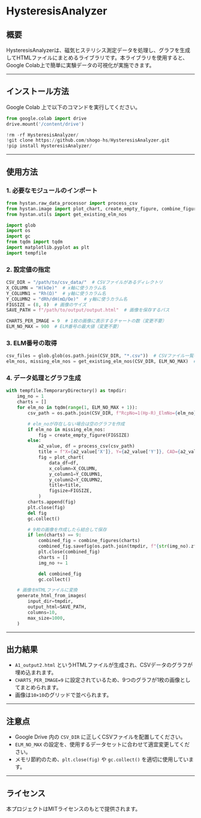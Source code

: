 # HysteresisAnalyzer

## 概要
HysteresisAnalyzerは、磁気ヒステリシス測定データを処理し、グラフを生成してHTMLファイルにまとめるライブラリです。本ライブラリを使用すると、Google Colab上で簡単に実験データの可視化が実施できます。

---

## インストール方法
Google Colab 上で以下のコマンドを実行してください。

```python
from google.colab import drive
drive.mount('/content/drive')

!rm -rf HysteresisAnalyzer/
!git clone https://github.com/shogo-hs/HysteresisAnalyzer.git
!pip install HysteresisAnalyzer/
```

---

## 使用方法

### 1. 必要なモジュールのインポート
```python
from hystan.raw_data_processor import process_csv
from hystan.image import plot_chart, create_empty_figure, combine_figures, generate_html_from_images
from hystan.utils import get_existing_elm_nos

import glob
import os
import gc
from tqdm import tqdm
import matplotlib.pyplot as plt
import tempfile
```

### 2. 設定値の指定
```python
CSV_DIR = "/path/to/csv_data/"  # CSVファイルがあるディレクトリ
X_COLUMN = "H(kOe)"  # x軸に使うカラム名
Y_COLUMN1 = "Rh(Ω)"  # y軸に使うカラム名
Y_COLUMN2 = "dRh/dH(mΩ/Oe)"  # y軸に使うカラム名
FIGSIZE = (8, 8)  # 画像のサイズ
SAVE_PATH = f"/path/to/output/output.html"  # 画像を保存するパス

CHARTS_PER_IMAGE = 9  # 1枚の画像に表示するチャートの数（変更不要）
ELM_NO_MAX = 900  # ELM番号の最大値（変更不要）
```

### 3. ELM番号の取得
```python
csv_files = glob.glob(os.path.join(CSV_DIR, "*.csv"))  # CSVファイル一覧を取得
elm_nos, missing_elm_nos = get_existing_elm_nos(CSV_DIR, ELM_NO_MAX)  # ELM番号を取得
```

### 4. データ処理とグラフ生成
```python
with tempfile.TemporaryDirectory() as tmpdir:
    img_no = 1
    charts = []
    for elm_no in tqdm(range(1, ELM_NO_MAX + 1)):
        csv_path = os.path.join(CSV_DIR, f"RcpNo=1(Hp-R)_ElmNo={elm_no}.csv")

        # elm_noが存在しない場合は空のグラフを作成
        if elm_no in missing_elm_nos:
            fig = create_empty_figure(FIGSIZE)
        else:
            a2_value, df = process_csv(csv_path)
            title = f"X={a2_value['X']}, Y={a2_value['Y']}, CAD={a2_value['CAD']} (elm_no={elm_no})"
            fig = plot_chart(
                data_df=df,
                x_column=X_COLUMN,
                y_column1=Y_COLUMN1,
                y_column2=Y_COLUMN2,
                title=title,
                figsize=FIGSIZE,
            )
        charts.append(fig)
        plt.close(fig)
        del fig
        gc.collect()

        # 9枚の画像を作成したら結合して保存
        if len(charts) == 9:
            combined_fig = combine_figures(charts)
            combined_fig.savefig(os.path.join(tmpdir, f"{str(img_no).zfill(5)}.png"))
            plt.close(combined_fig)
            charts = []
            img_no += 1

            del combined_fig
            gc.collect()

    # 画像をHTMLファイルに変換
    generate_html_from_images(
        input_dir=tmpdir,
        output_html=SAVE_PATH,
        columns=10,
        max_size=1000,
    )
```

---

## 出力結果
- `A1_output2.html` というHTMLファイルが生成され、CSVデータのグラフが埋め込まれます。
- `CHARTS_PER_IMAGE=9` に設定されているため、9つのグラフが1枚の画像としてまとめられます。
- 画像は`10×10`のグリッドで並べられます。

---

## 注意点
- Google Drive 内の `CSV_DIR` に正しくCSVファイルを配置してください。
- `ELM_NO_MAX` の設定を、使用するデータセットに合わせて適宜変更してください。
- メモリ節約のため、`plt.close(fig)` や `gc.collect()` を適切に使用しています。

---

## ライセンス
本プロジェクトはMITライセンスのもとで提供されます。
